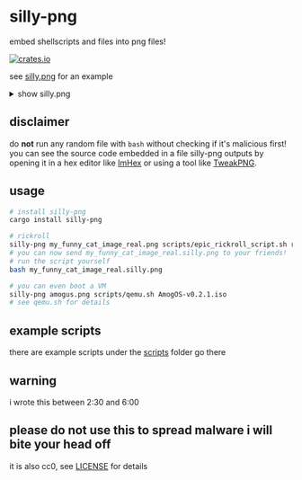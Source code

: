 # silly-png

embed shellscripts and files into png files!

[![crates.io](https://img.shields.io/crates/v/silly-png.svg)](https://crates.io/crates/silly-png)

see [silly.png](silly.png) for an example

<details>
	<summary>show silly.png</summary>
	![silly.png](silly.png)
</details>

## disclaimer

do **not** run any random file with `bash` without checking if it's malicious first!  
you can see the source code embedded in a file silly-png outputs by opening it
in a hex editor like [ImHex](https://github.com/WerWolv/ImHex) or using a tool
like [TweakPNG](https://entropymine.com/jason/tweakpng/).

## usage

```bash
# install silly-png
cargo install silly-png

# rickroll
silly-png my_funny_cat_image_real.png scripts/epic_rickroll_script.sh rickroll.mp4
# you can now send my_funny_cat_image_real.silly.png to your friends!
# run the script yourself
bash my_funny_cat_image_real.silly.png

# you can even boot a VM
silly-png amogus.png scripts/qemu.sh AmogOS-v0.2.1.iso
# see qemu.sh for details
```

## example scripts

there are example scripts under the [scripts](scripts) folder go there

## warning

i wrote this between 2:30 and 6:00

## please do not use this to spread malware i will bite your head off

it is also cc0, see [LICENSE](LICENSE) for details
